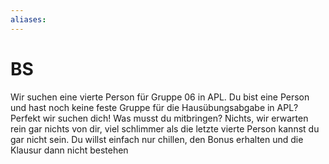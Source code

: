 ```yaml
---
aliases: 
---
```

# BS 
Wir suchen eine vierte Person für Gruppe 06 in APL.
Du bist eine Person und hast noch keine feste Gruppe für die Hausübungsabgabe in APL? Perfekt wir suchen dich! Was musst du mitbringen? Nichts, wir erwarten rein gar nichts von dir, viel schlimmer als die letzte vierte Person kannst du gar nicht sein. Du willst einfach nur chillen, den Bonus erhalten und die Klausur dann nicht bestehen